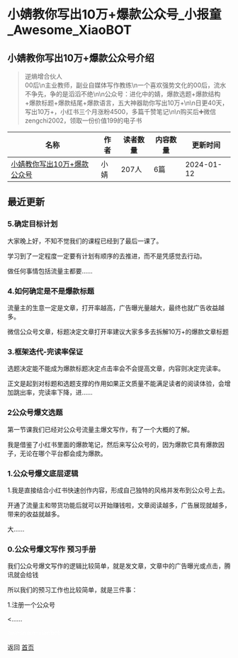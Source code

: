 # 小婧教你写出10万+爆款公众号_小报童_Awesome_XiaoBOT

## 小婧教你写出10万+爆款公众号介绍
> 逆熵增合伙人  
00后\n主业教师，副业自媒体写作教练\n一个喜欢强势文化的00后，流水不争先，争的是滔滔不绝\n\n公众号：进化中的婧，爆款选题+爆款结构+爆款标题+爆款结尾+爆款语言，五大神器助你写出10万+\n\n日更40天，写出10万+，小红书三个月涨粉4500，多篇千赞笔记\n\n购买后➕微信zengchi2002，领取一份价值199的电子书  
  


|名称|作者|读者数量|内容数量|更新时间|
|---|---|---|---|---|
|[小婧教你写出10万+爆款公众号](https://xiaobot.net/p/Zengchi2002?refer=0b133df9-27dc-423b-8101-639049001c13)|小婧|207人|6篇|2024-01-12|

## 最近更新
### 5.确定目标计划

大家晚上好，不知不觉我们的课程已经到了最后一课了。

学习到了一定程度一定要有计划有顺序的去推进，而不是凭感觉去行动。

做任何事情包括流量主都要......

### 4.如何确定是不是爆款标题

流量主的生意一定是文章，打开率越高，广告曝光量越大，最终也就广告收益越多。

微信公众号文章，标题决定文章打开率建议大家多多去拆解10万+的爆款文章标题

### 3.框架迭代-完读率保证

选题决定能不能成为爆款标题决定点击率会不会提高文章，内容则决定完读率。

正文是起到对标题和选题支撑的作用如果正文质量不能满足读者的阅读体验，会增加跳出率，完读率下降，进......

### 2公众号爆文选题

第一节课我们已经对公众号流量主爆文写作，有了一个大概的了解。

我是借鉴了小红书里面的爆款笔记，然后来写公众号的，因为爆款它具有爆款因子，无论在哪个平台都会成为爆款。

### 1.公众号爆文底层逻辑

1.我是直接结合小红书快速创作内容，形成自己独特的风格并发布到公众号上去。

开通了流量主和带货功能后就可以开始赚钱啦，文章阅读越多，广告展现就越多，带来的收益就越多。

大......

### 0.公众号爆文写作 预习手册

我们公众号爆文写作的逻辑比较简单，就是发文章，文章中的广告曝光或点击，腾讯就会给钱

所以我们的预习工作也比较简单，就是三件事：

1.注册一个公众号

<......


<a href="https://github.com/Reno9527/awesome-xiaobot" style="color: white; text-decoration: none;">awesome-xiaobot</a>

返回 [首页](../README.md)
